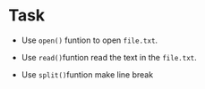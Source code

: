 # Task

* Use `open()` funtion  to open `file.txt`.

* Use `read()`funtion read the text in the `file.txt`.

* Use `split()`funtion make line break

